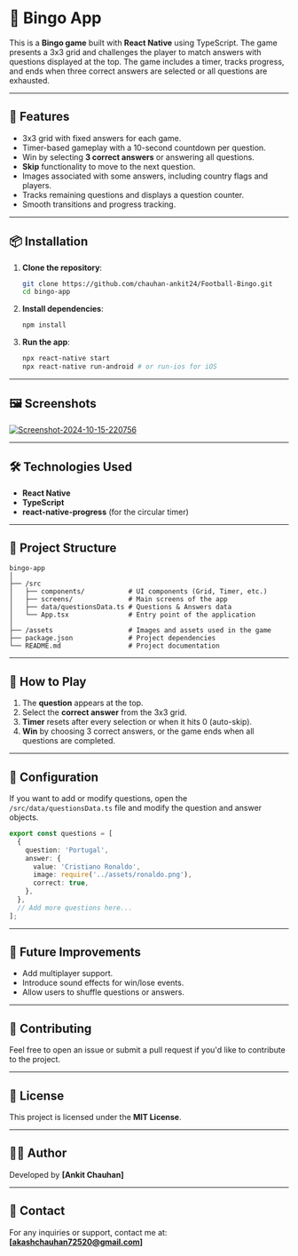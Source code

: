 
# 🎉 Bingo App  

This is a **Bingo game** built with **React Native** using TypeScript. The game presents a 3x3 grid and challenges the player to match answers with questions displayed at the top. The game includes a timer, tracks progress, and ends when three correct answers are selected or all questions are exhausted.

---

## 📝 Features  
- 3x3 grid with fixed answers for each game.  
- Timer-based gameplay with a 10-second countdown per question.  
- Win by selecting **3 correct answers** or answering all questions.  
- **Skip** functionality to move to the next question.  
- Images associated with some answers, including country flags and players.  
- Tracks remaining questions and displays a question counter.  
- Smooth transitions and progress tracking.

---

## 📦 Installation  

1. **Clone the repository**:  
   ```bash
   git clone https://github.com/chauhan-ankit24/Football-Bingo.git
   cd bingo-app
   ```

2. **Install dependencies**:  
   ```bash
   npm install
   ```

3. **Run the app**:  
   ```bash
   npx react-native start
   npx react-native run-android # or run-ios for iOS
   ```

---

## 🖼️ Screenshots  
<a href="https://imgbb.com/"><img src="https://i.ibb.co/xLypzJh/Screenshot-2024-10-15-220756.png" alt="Screenshot-2024-10-15-220756" border="0" /></a>

---

## 🛠️ Technologies Used  
- **React Native**  
- **TypeScript**  
- **react-native-progress** (for the circular timer)  

---

## 📂 Project Structure  

```
bingo-app
│
├── /src
│   ├── components/           # UI components (Grid, Timer, etc.)
│   ├── screens/              # Main screens of the app
│   ├── data/questionsData.ts # Questions & Answers data
│   └── App.tsx               # Entry point of the application
│
├── /assets                   # Images and assets used in the game
├── package.json              # Project dependencies
└── README.md                 # Project documentation
```

---

## 🧩 How to Play  
1. The **question** appears at the top.  
2. Select the **correct answer** from the 3x3 grid.  
3. **Timer** resets after every selection or when it hits 0 (auto-skip).  
4. **Win** by choosing 3 correct answers, or the game ends when all questions are completed.  

---

## 🔧 Configuration  
If you want to add or modify questions, open the `/src/data/questionsData.ts` file and modify the question and answer objects.

```ts
export const questions = [
  {
    question: 'Portugal',
    answer: {
      value: 'Cristiano Ronaldo',
      image: require('../assets/ronaldo.png'),
      correct: true,
    },
  },
  // Add more questions here...
];
```

---

## 🚀 Future Improvements  
- Add multiplayer support.  
- Introduce sound effects for win/lose events.  
- Allow users to shuffle questions or answers.  

---

## 🤝 Contributing  
Feel free to open an issue or submit a pull request if you'd like to contribute to the project.

---

## 📄 License  
This project is licensed under the **MIT License**.

---

## 🧑‍💻 Author  
Developed by **[Ankit Chauhan]**

---

## 📧 Contact  
For any inquiries or support, contact me at: **[akashchauhan72520@gmail.com]**
